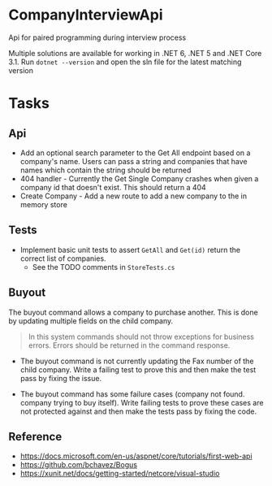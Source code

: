 # CompanyInterviewApi
Api for paired programming during interview process

Multiple solutions are available for working in .NET 6, .NET 5 and .NET Core 3.1.
Run `dotnet --version` and open the sln file for the latest matching version

  
# Tasks
## Api
- Add an optional search parameter to the Get All endpoint based on a company's name. Users can pass a string and companies that have names which contain the string should be returned
- 404 handler - Currently the Get Single Company crashes when given a company id that doesn't exist. This should return a 404
- Create Company - Add a new route to add a new company to the in memory store

## Tests
- Implement basic unit tests to assert `GetAll` and `Get(id)` return the correct list of companies.
  - See the TODO comments in `StoreTests.cs`

## Buyout 
The buyout command allows a company to purchase another. This is done by updating multiple fields on the child company.

> In this system commands should not throw exceptions for business errors. Errors should be returned in the command response.

- The buyout command is not currently updating the Fax number of the child company. Write a failing test to prove this and then make the test pass by fixing the issue.

- The buyout command has some failure cases (company not found. company trying to buy itself). 
Write failing tests to prove these cases are not protected against and then make the tests pass by fixing the code.

## Reference
- https://docs.microsoft.com/en-us/aspnet/core/tutorials/first-web-api
- https://github.com/bchavez/Bogus
- https://xunit.net/docs/getting-started/netcore/visual-studio
